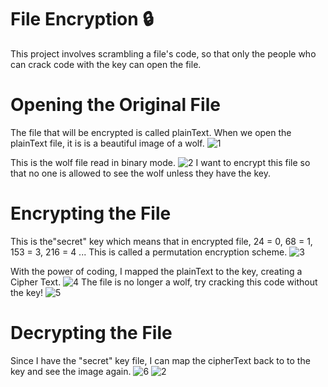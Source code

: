 # File Encryption 🔒
This project involves scrambling a file's code, so that only the people who can crack code with the key can open the file.

# Opening the Original File
The file that will be encrypted is called plainText. When we open the plainText file, it is is a beautiful image of a wolf.
![1](https://user-images.githubusercontent.com/59797227/100775369-2d87fb80-33d1-11eb-8e50-79b740afe678.png)

This is the wolf file read in binary mode.
![2](https://user-images.githubusercontent.com/59797227/100775485-590ae600-33d1-11eb-94d7-306aae10a202.png)
I want to encrypt this file so that no one is allowed to see the wolf unless they have the key. 

# Encrypting the File
This is the"secret" key which means that in encrypted file, 24 = 0, 68 = 1, 153 = 3, 216 = 4  ...
This is called a permutation encryption scheme.
![3](https://user-images.githubusercontent.com/59797227/100775496-5ad4a980-33d1-11eb-988b-4dc24684842c.png)

With the power of coding, I mapped the plainText to the key, creating a Cipher Text.
![4](https://user-images.githubusercontent.com/59797227/100775500-5c9e6d00-33d1-11eb-9325-bdd2620d0e49.png)
The file is no longer a wolf, try cracking this code without the key!
![5](https://user-images.githubusercontent.com/59797227/100775506-5e683080-33d1-11eb-9fb5-f17f923a8330.png)

# Decrypting the File
Since I have the  "secret" key file, I can map the cipherText back to to the key and see the image again.
![6](https://user-images.githubusercontent.com/59797227/100775513-6031f400-33d1-11eb-8709-52b62801a4f9.png)
![2](https://user-images.githubusercontent.com/59797227/100775485-590ae600-33d1-11eb-94d7-306aae10a202.png)
